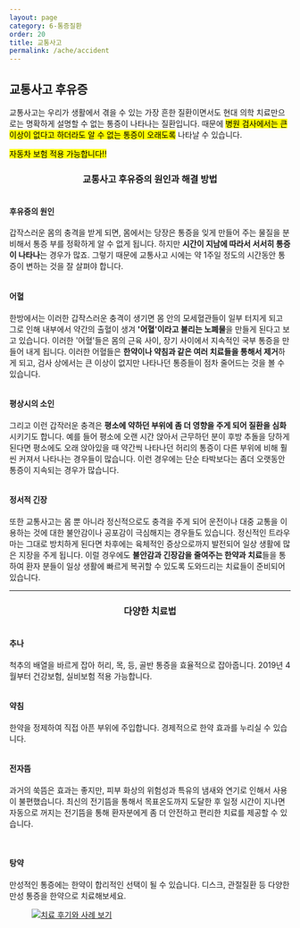 ```yaml
---
layout: page
category: 6-통증질환
order: 20
title: 교통사고
permalink: /ache/accident
---
```


<h2 class="content-heading">
  <strong>교통사고 후유증</strong>
</h2>

<p>교통사고는 우리가 생활에서 겪을 수 있는 가장 흔한 질환이면서도 현대 의학 치료만으로는 명확하게 설명할 수 없는 통증이 나타나는 질환입니다. 때문에 <mark>병원 검사에서는 큰 이상이 없다고 하더라도 알 수 없는 통증이 오래도록</mark> 나타날 수 있습니다.</p>

<div class="content-important">
  <mark>
  자동차 보험 적용 가능합니다!!
  </mark>
</div>

<h3 style="text-align:center">교통사고 후유증의 원인과 해결 방법</h3>

<figure>
  <img src="/assets/20190730_1.jpg" alt="">
</figure>

<h4>후유증의 원인</h4>
<p>
 갑작스러운 몸의 충격을 받게 되면, 몸에서는 당장은 통증을 잊게 만들어 주는 물질을 분비해서 통증 부를 정확하게 알 수 없게 됩니다. 하지만 <strong>시간이 지남에 따라서 서서히 통증이 나타나</strong>는 경우가 많죠. 그렇기 때문에 교통사고 시에는 약 1주일 정도의 시간동안 통증이 변하는 것을 잘 살펴야 합니다.
</p>

<figure>
  <img src="/assets/20190730_2.jpg" alt="">
</figure>

<h4>어혈</h4>
<p>
  한방에서는 이러한 갑작스러운 충격이 생기면 몸 안의 모세혈관들이 일부 터지게 되고 그로 인해 내부에서 약간의 출혈이 생겨 <strong>'어혈'이라고 불리는 노폐물</strong>을 만들게 된다고 보고 있습니다. 이러한 '어혈'들은 몸의 근육 사이, 장기 사이에서 지속적인 국부 통증을 만들어 내게 됩니다. 이러한 어혈들은 <strong>한약이나 약침과 같은 여러 치료들을 통해서 제거</strong>하게 되고, 검사 상에서는 큰 이상이 없지만 나타나던 통증들이 점차 줄어드는 것을 볼 수 있습니다.
</p>

<figure>
  <img src="/assets/20190730_3.jpg" alt="">
</figure>

<h4>평상시의 소인</h4>
<p>
  그리고 이런 갑작러운 충격은 <strong>평소에 약하던 부위에 좀 더 영향을 주게 되어 질환을 심화</strong>시키기도 합니다. 예를 들어 평소에 오랜 시간 앉아서 근무하던 분이 후방 추돌을 당하게 된다면 평소에도 오래 앉아있을 때 약간씩 나타나던 허리의 통증이 다른 부위에 비해 훨씬 커져서 나타나는 경우들이 많습니다. 이런 경우에는 단순 타박보다는 좀더 오랫동안 통증이 지속되는 경우가 많습니다.
</p>

<figure>
  <img src="/assets/20190730_4.jpg" alt="">
</figure>

<h4>정서적 긴장</h4>
<p>
또한 교통사고는 몸 뿐 아니라 정신적으로도 충격을 주게 되어 운전이나 대중 교통을 이용하는 것에 대한 불안감이나 공포감이 극심해지는 경우들도 있습니다. 정신적인 트라우마는 그대로 방치하게 된다면 차후에는 육체적인 증상으로까지 발전되어 일상 생활에 많은 지장을 주게 됩니다. 이럴 경우에도 <strong>불안감과 긴장감을 줄여주는 한약과 치료</strong>들을 통하여 환자 분들이 일상 생활에 빠르게 복귀할 수 있도록 도와드리는 치료들이 준비되어 있습니다.
</p>

<hr>

<h3 style="text-align:center">다양한 치료법</h3>

<div class="wrapper">
  <figure>
    <img src="/assets/20190625081951.jpg" alt="">
  </figure>
</div>

<h4>추나</h4>
<p>척추의 배열을 바르게 잡아 허리, 목, 등, 골반 통증을 효율적으로 잡아줍니다. 2019년 4월부터 건강보험, 실비보험 적용 가능합니다.</p>

<div class="wrapper">
  <figure>
    <img src="/assets/20190625082010.jpg" alt="">
  </figure>
</div>

<h4>약침</h4>
<p>한약을 정제하여 직접 아픈 부위에 주입합니다. 경제적으로 한약 효과를 누리실 수 있습니다.</p>

<div class="wrapper">
  <figure>
    <img src="/assets/20190625082030.jpg" alt="">
  </figure>
</div>

<h4>전자뜸</h4>
<p>과거의 쑥뜸은 효과는 좋지만, 피부 화상의 위험성과 특유의 냄새와 연기로 인해서 사용이 불편했습니다. 최신의 전기뜸을 통해서 목표온도까지 도달한 후 일정 시간이 지나면 자동으로 꺼지는 전기뜸을 통해 환자분에게 좀 더 안전하고 편리한 치료를 제공할 수 있습니다.</p>

<figure style="position:relative; margin:25px">
  <img src="/assets/20190624114918.jpg" alt="">
  <img src="/assets/icon-badge-medicine.svg" alt="" style="position:absolute; right:5px; bottom:-40px">
</figure>

<h4>탕약</h4>
<p>만성적인 통증에는 한약이 합리적인 선택이 될 수 있습니다. 디스크, 관절질환 등 다양한 만성 통증을 한약으로 치료해보세요.</p>

<figure>
  <a href="/about/review">
    <img src="/assets/img-goreview.jpg" alt="치료 후기와 사례 보기">
  </a>
</figure>
